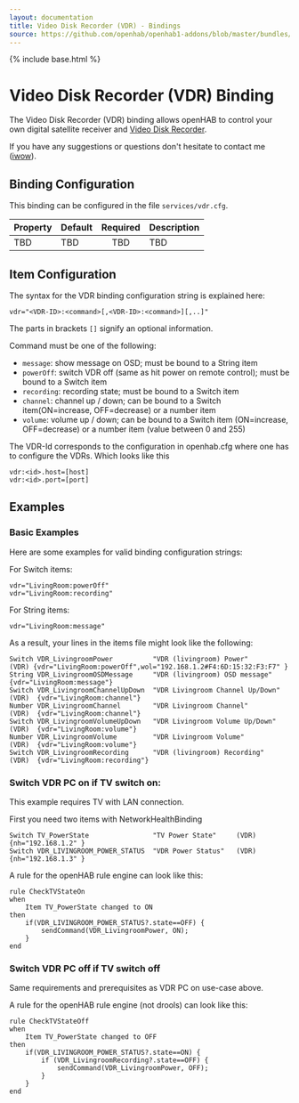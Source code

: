 ```yaml
---
layout: documentation
title: Video Disk Recorder (VDR) - Bindings
source: https://github.com/openhab/openhab1-addons/blob/master/bundles/binding/org.openhab.binding.vdr/README.md
---
```


<!-- Attention authors: Do not edit directly. Please add your changes to the appropriate source repository -->

{% include base.html %}

# Video Disk Recorder (VDR) Binding

The Video Disk Recorder (VDR) binding allows openHAB to control your own digital satellite receiver and [Video Disk Recorder](http://www.tvdr.de).

If you have any suggestions or questions don't hesitate to contact me ([iwow](http://groups.google.com/groups/profile?enc_user=2fum3R0AAACkAo_xkzjYxXMLRwdKLvZ72A6NcFQ3yZH-XCKBlyRD_Q)).

## Binding Configuration

This binding can be configured in the file `services/vdr.cfg`.

| Property | Default | Required | Description |
|----------|---------|:--------:|-------------|
| TBD | TBD | TBD | TBD |


## Item Configuration

The syntax for the VDR binding configuration string is explained here:

```
vdr="<VDR-ID>:<command>[,<VDR-ID>:<command>][,..]"
```

The parts in brackets `[]` signify an optional information.
 
Command must be one of the following:

- `message`: show message on OSD; must be bound to a String item
- `powerOff`: switch VDR off (same as hit power on remote control); must be bound to a Switch item
- `recording`: recording state; must be bound to a Switch item
- `channel`: channel up / down; can be bound to a Switch item(ON=increase, OFF=decrease) or a number item
- `volume`: volume up / down; can be bound to a Switch item (ON=increase, OFF=decrease) or a number item (value between 0 and 255)

The VDR-Id corresponds to the configuration in openhab.cfg where one has to configure the VDRs. Which looks like this 

```
vdr:<id>.host=[host]
vdr:<id>.port=[port]
```

## Examples

### Basic Examples

Here are some examples for valid binding configuration strings:

For Switch items:

```
vdr="LivingRoom:powerOff"
vdr="LivingRoom:recording"
```

For String items:

```
vdr="LivingRoom:message"
```

As a result, your lines in the items file might look like the following:

```
Switch VDR_LivingroomPower          "VDR (livingroom) Power"          (VDR) {vdr="LivingRoom:powerOff",wol="192.168.1.2#F4:6D:15:32:F3:F7" }
String VDR_LivingroomOSDMessage     "VDR (livingroom) OSD message"           {vdr="LivingRoom:message"}
Switch VDR_LivingroomChannelUpDown	"VDR Livingroom Channel Up/Down"  (VDR)  {vdr="LivingRoom:channel"}
Number VDR_LivingroomChannel        "VDR Livingroom Channel"          (VDR)  {vdr="LivingRoom:channel"}
Switch VDR_LivingroomVolumeUpDown	"VDR Livingroom Volume Up/Down"   (VDR)  {vdr="LivingRoom:volume"}
Number VDR_LivingroomVolume         "VDR Livingroom Volume"           (VDR)  {vdr="LivingRoom:volume"}
Switch VDR_LivingroomRecording      "VDR (livingroom) Recording"      (VDR)  {vdr="LivingRoom:recording"}
```

### Switch VDR PC on if TV switch on:

This example requires TV with LAN connection.

First you need two items with NetworkHealthBinding

```
Switch TV_PowerState                "TV Power State"     (VDR)   {nh="192.168.1.2" }
Switch VDR_LIVINGROOM_POWER_STATUS  "VDR Power Status"   (VDR)   {nh="192.168.1.3" } 
```

A rule for the openHAB rule engine can look like this:

```
rule CheckTVStateOn
when
	Item TV_PowerState changed to ON
then
	if(VDR_LIVINGROOM_POWER_STATUS?.state==OFF) {
    	sendCommand(VDR_LivingroomPower, ON);
    }    
end
```

### Switch VDR PC off if TV switch off

Same requirements and prerequisites as VDR PC on use-case above.

A rule for the openHAB rule engine (not drools) can look like this:

```
rule CheckTVStateOff
when
	Item TV_PowerState changed to OFF
then
	if(VDR_LIVINGROOM_POWER_STATUS?.state==ON) {
		if (VDR_LivingroomRecording?.state==OFF) {
    		sendCommand(VDR_LivingroomPower, OFF);
    	}
    }    
end
```
